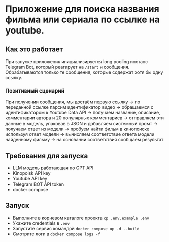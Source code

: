 # Приложение для поиска названия фильма или сериала по ссылке на youtube.
## Как это работает
При запуске приложения инициализируется long pooling инстанс Telegram Bot, который реагирует на `/start` и сообщения.
Обрабатываются только те сообщения, которые содержат хотя бы одну ссылку. 


### Позитивный сценарий
При получении сообщения, мы достаём первую ссылку
-> по переданной ссылке парсим идентификатор видео 
-> обращаемся с идентификатором к Youtube Data API
-> получаем название, описание, комментарии автора и 20 популярных комментариев
-> отправляем эти данные в модель, упаковав в JSON и добавляем системный промт
-> получаем ответ из модели 
-> пробуем найти фильм в кинопоиске используя ответ модели
-> вычисляем соответствие ответа модели найденному фильму
-> на основании соответствия сообщаем результат

## Требования для запуска
- LLM модель работающая по GPT API
- Kinopoisk API key
- Youtube API key
- Telegram BOT API token
- docker compose

## Запуск
- Выполните в корневом каталоге проекта `cp .env.example .env`
- Укажите credentials в `.env`
- Запустите сервис командой `docker compose up -d --build`
- Смотрите логи в `docker compose logs -f`
